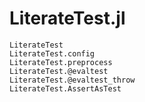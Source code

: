 # LiterateTest.jl

```@docs
LiterateTest
LiterateTest.config
LiterateTest.preprocess
LiterateTest.@evaltest
LiterateTest.@evaltest_throw
LiterateTest.AssertAsTest
```
